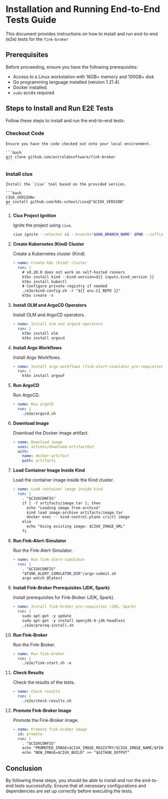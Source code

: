 # Installation and Running End-to-End Tests Guide

This document provides instructions on how to install and run end-to-end (e2e) tests for the `fink-broker`

## Prerequisites

Before proceeding, ensure you have the following prerequisites:

- Access to a Linux workstation with 16GB+ memory and 100GB+ disk
- Go programming language installed (version 1.21.4).
- Docker installed.
- `sudo` accès required

## Steps to Install and Run E2E Tests

Follow these steps to install and run the end-to-end tests:

### Checkout Code

    Ensure you have the code checked out onto your local environment.

    ```bash
    git clone github.com/astrolabsoftware/fink-broker
    ```

### Install ciux

    Install the `ciux` tool based on the provided version.

    ```bash
    CIUX_VERSION=
    go install github.com/k8s-school/ciux@"$CIUX_VERSION"
    ```

1. **Ciux Project Ignition**

    Ignite the project using `ciux`.

    ```bash
    ciux ignite --selector ci --branch="$GHA_BRANCH_NAME" $PWD --suffix "${{ env.SUFFIX }}" --tmp-registry "${{ env.CI_REPO }}"
    ```

2. **Create Kubernetes (Kind) Cluster**

    Create a Kubernetes cluster (Kind).

    ```yaml
    - name: Create k8s (kind) cluster
      run: |
        # v0.20.0 does not work on self-hosted runners
        ktbx install kind --kind-version=${{ inputs.kind_version }}
        ktbx install kubectl
        # Configure private registry if needed
        ./e2e/kind-config.sh -r "${{ env.CI_REPO }}"
        ktbx create -s
    ```

3. **Install OLM and ArgoCD Operators**

    Install OLM and ArgoCD operators.

    ```yaml
    - name: Install olm and argocd operators
      run: |
        ktbx install olm
        ktbx install argocd
    ```

4. **Install Argo Workflows**

    Install Argo Workflows.

    ```yaml
    - name: Install argo-workflows (fink-alert-simulator pre-requisite)
      run: |
        ktbx install argowf
    ```

5. **Run ArgoCD**

    Run ArgoCD.

    ```yaml
    - name: Run argoCD
      run: |
        ./e2e/argocd.sh
    ```

6. **Download Image**

    Download the Docker image artifact.

    ```yaml
    - name: Download image
      uses: actions/download-artifact@v3
      with:
        name: docker-artifact
        path: artifacts
    ```

7.  **Load Container Image Inside Kind**

    Load the container image inside the Kind cluster.

    ```yaml
    - name: Load container image inside kind
      run: |
        . "$CIUXCONFIG"
        if [ -f artifacts/image.tar ]; then
          echo "Loading image from archive"
          kind load image-archive artifacts/image.tar
          docker exec -- kind-control-plane crictl image
        else
          echo "Using existing image: $CIUX_IMAGE_URL"
        fi
    ```

8.  **Run Fink-Alert-Simulator**

    Run the Fink-Alert-Simulator.

    ```yaml
    - name: Run fink-alert-simulator
      run: |
        . "$CIUXCONFIG"
        "$FINK_ALERT_SIMULATOR_DIR"/argo-submit.sh
        argo watch @latest
    ```

9.  **Install Fink-Broker Prerequisites (JDK, Spark)**

    Install prerequisites for Fink-Broker (JDK, Spark).

    ```yaml
    - name: Install fink-broker pre-requisites (JDK, Spark)
      run: |
        sudo apt-get -y update
        sudo apt-get -y install openjdk-8-jdk-headless
        ./e2e/prereq-install.sh
    ```

10. **Run Fink-Broker**

    Run the Fink-Broker.

    ```yaml
    - name: Run fink-broker
      run: |
        ./e2e/fink-start.sh -e
    ```

11. **Check Results**

    Check the results of the tests.

    ```yaml
    - name: Check results
      run: |
        ./e2e/check-results.sh
    ```

12. **Promote Fink-Broker Image**

    Promote the Fink-Broker image.

    ```yaml
    - name: Promote fink-broker image
      id: promote
      run: |
        . "$CIUXCONFIG"
        echo "PROMOTED_IMAGE=$CIUX_IMAGE_REGISTRY/$CIUX_IMAGE_NAME/$FINKCTL_VERSION" >> "$GITHUB_OUTPUT"
        echo "NEW_IMAGE=$CIUX_BUILD" >> "$GITHUB_OUTPUT"
    ```

## Conclusion

By following these steps, you should be able to install and run the end-to-end tests successfully. Ensure that all necessary configurations and dependencies are set up correctly before executing the tests.